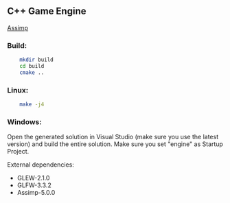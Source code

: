 ## C++ Game Engine

<a href="https://github.com/assimp/assimp/releases/tag/v5.0.0">Assimp</a>

### Build:

```sh
    mkdir build
    cd build
    cmake ..
```

### Linux:

```sh
    make -j4
```

### Windows:

Open the generated solution in Visual Studio (make sure you use the latest version) and build the entire solution. Make sure you set "engine" as Startup Project.

External dependencies:
* GLEW-2.1.0
* GLFW-3.3.2
* Assimp-5.0.0
